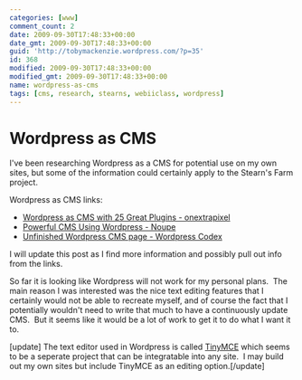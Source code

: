 ```yaml
---
categories: [www]
comment_count: 2
date: 2009-09-30T17:48:33+00:00
date_gmt: 2009-09-30T17:48:33+00:00
guid: 'http://tobymackenzie.wordpress.com/?p=35'
id: 368
modified: 2009-09-30T17:48:33+00:00
modified_gmt: 2009-09-30T17:48:33+00:00
name: wordpress-as-cms
tags: [cms, research, stearns, webiiclass, wordpress]
---
```


Wordpress as CMS
================

I've been researching Wordpress as a CMS for potential use on my own sites, but some of the information could certainly apply to the Stearn's Farm project.

Wordpress as CMS links:

- [Wordpress as CMS with 25 Great Plugins - onextrapixel](http://www.onextrapixel.com/2009/07/17/the-autopsy-of-wordpress-as-cms-with-25-great-wp-plugins-designs/)
- [Powerful CMS Using Wordpress - Noupe](http://www.noupe.com/wordpress/powerful-cms-using-wordpress.html)
- [Unfinished Wordpress CMS page - Wordpress Codex](http://codex.wordpress.org/User:Lastnode/Wordpress_CMS)

I will update this post as I find more information and possibly pull out info from the links.

So far it is looking like Wordpress will not work for my personal plans.  The main reason I was interested was the nice text editing features that I certainly would not be able to recreate myself, and of course the fact that I potentially wouldn't need to write that much to have a continuously update CMS.  But it seems like it would be a lot of work to get it to do what I want it to.

[update] The text editor used in Wordpress is called [TinyMCE](http://tinymce.moxiecode.com/) which seems to be a seperate project that can be integratable into any site.  I may build out my own sites but include TinyMCE as an editing option.[/update]

